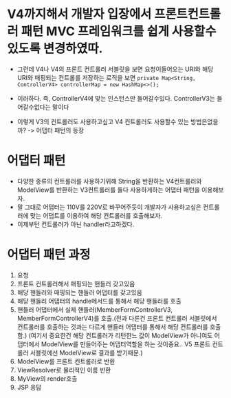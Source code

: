 # V4까지해서 개발자 입장에서 프론트컨트롤러 패턴 MVC 프레임워크를 쉽게 사용할수있도록 변경하였따.

- 그런데 V4나 V4의 프론트 컨트롤러 서블릿을 보면 요청이들어오는 URI와 해당 URI와 매핑되는 컨트롤를 저장하는 로직을 보면
  `private Map<String, ControllerV4> controllerMap = new HashMap<>();`

- 이러하다. 즉, ControllerV4에 맞는 인스턴스만 들어갈수있다. ControllerV3는 들어갈수없다는 말이다

- 이렇게 V3의 컨트롤러도 사용하고싶고 V4 컨트롤러도 사용할수 있는 방법은없을까? -> 어댑터 패턴의 등장

# 어댑터 패턴

- 다양한 종류의 컨트롤러를 사용하기위해 String을 반환하는 V4컨트롤러와 ModelView를 반환하는 V3컨트롤러를 둘다 사용하게하는 어댑터 패턴을 이용해보자.
- 말 그대로 어댑터는 110V를 220V로 바꾸어주듯이 개발자가 사용하고싶은 컨트롤러에 맞는 어댑트를 이용하여 해당 컨트롤러를 호출해보자.
- 이제부턴 컨트롤러가 아닌 handler라고하겠다.

# 어댑터 패턴 과정

1. 요청
2. 프론트 컨트롤러해서 매핑되는 핸들러 갖고있음
3. 해당 핸들러와 매핑되는 핸들러 어댑터를 갖고있음
4. 해당 핸들러 어댑터의 handle메서드를 통해서 해당 핸들러를 호출
5. 핸들러 어댑터에서 실제 핸들러(MemberFormControllerV3, MemberFormControllerV4)를 호출.(전과 다른건 프론트 컨트롤러 서블릿에서 컨트롤러를 호출하는 것과는 다르게 핸들러 어댑터를 통해서 해당 컨트롤러를 호출함.) (여기서 중요한건 해당 컨트롤러가 리턴한느 값이 ModelView가 아니여도 어댑터에서 ModelView를 만들어주는 어댑터역할을 하는 것이중요.. V5 프론트 컨트롤러 서블릿에선 ModelView로 결과를 받기때문.)
6. ModelView를 프론트 컨트롤러로 반환
7. ViewResolver로 물리적인 이름 반환
8. MyView의 render호출
9. JSP 응답
